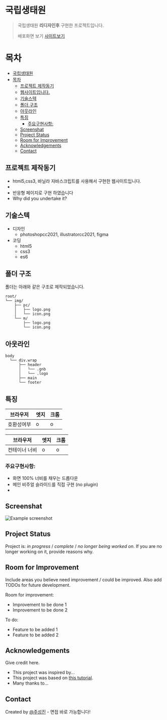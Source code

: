 
# 국립생태원
> 국립생태원 **리디자인후** 구현한 프로젝트입니다.
> 
> 배포화면 보기 [사이트보기](https://sungjinjoo.github.io/project1/)

# 목차<!-- not toc -->
- [국립생태원](#국립생태원)
- [목차](#목차)
  - [프로젝트 제작동기](#프로젝트-제작동기)
  - [웹사이트입니다.](#웹사이트입니다)
  - [기술스텍](#기술스텍)
  - [폴더 구조](#폴더-구조)
  - [아웃라인](#아웃라인)
  - [특징](#특징)
    - [주요구현사항:](#주요구현사항)
  - [Screenshat](#screenshat)
  - [Project Status](#project-status)
  - [Room for Improvement](#room-for-improvement)
  - [Acknowledgements](#acknowledgements)
  - [Contact](#contact)

## 프로젝트 제작동기
- html5,css3, 바닐라 자바스크립트를 사용해서 구현한 
웹사이트입니다.
- 
- 반응형 페이지로 구현 하였습니다
- Why did you undertake it?
<!-- You don't have to answer all the questions - just the ones relevant to your project. -->


## 기술스텍
- 디자인
  - photoshopcc2021, illustratorcc2021, figma 
- 코딩 
  - html5
  - css3
  - es6



## 폴더 구조

폴더는 아래와 같은 구조로 제작되었습니다.

```text
root/
└── img/
    ├── pc/
    │   ├── logo.png
    │   └── icon.png
    └── m/
        ├── logo.png
        └── icon.png
```

## 아웃라인
```
body
  └── div.wrap
      ├── header
      │   └── .gnb
      │   └── .logo
      ├── main
      └── footer

```


## 특징

|브라우저|엣지|크롬 |
|---|---|---|
|호환성여부|o|o|

|브라우저|엣지|크롬 |
|---|---|---|
|컨테이너 너비|o|o|

### 주요구현사항:

- 화면 100% 너비를 채우는 드롭다운
- 메인 비주얼 슬라이드를 직접 구현 (no plugin)
- 

## Screenshat
![Example screenshot](./img/screenshot.png)
<!-- If you have screenshots you'd like to share, include them here. -->



## Project Status

Project is: _in progress_ / _complete_ / _no longer being worked on_. If you are no longer working on it, provide reasons why.


## Room for Improvement
Include areas you believe need improvement / could be improved. Also add TODOs for future development.

Room for improvement:
- Improvement to be done 1
- Improvement to be done 2

To do:
- Feature to be added 1
- Feature to be added 2


## Acknowledgements
Give credit here.
- This project was inspired by...
- This project was based on [this tutorial](https://www.example.com).
- Many thanks to...


## Contact
Created by [@주성진](https://www.gunnse2@gmail.com/) - 
면접 바로 가능합니다!


<!-- Optional -->
<!-- ## License -->
<!-- This project is open source and available under the [... License](). -->

<!-- You don't have to include all sections - just the one's relevant to your project -->
